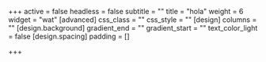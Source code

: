 +++
active = false
headless = false
subtitle = ""
title = "hola"
weight = 6
widget = "wat"
[advanced]
css_class = ""
css_style = ""
[design]
columns = ""
[design.background]
gradient_end = ""
gradient_start = ""
text_color_light = false
[design.spacing]
padding = []

+++
